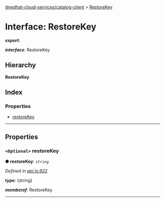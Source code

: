 [@redhat-cloud-services/catalog-client](../README.md) > [RestoreKey](../interfaces/restorekey.md)

# Interface: RestoreKey

*__export__*: 

*__interface__*: RestoreKey

## Hierarchy

**RestoreKey**

## Index

### Properties

* [restoreKey](restorekey.md#restorekey-1)

---

## Properties

<a id="restorekey-1"></a>

### `<Optional>` restoreKey

**● restoreKey**: *`string`*

*Defined in [api.ts:922](https://github.com/RedHatInsights/javascript-clients/blob/master/packages/catalog/api.ts#L922)*

*__type__*: {string}

*__memberof__*: RestoreKey

___

